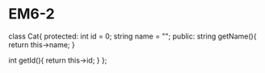 # EM6-2
class Cat{
protected:
int id = 0;
string name = "";
public:
string getName(){
  return this->name;
}

int getId(){
    return this->id;
}
};
